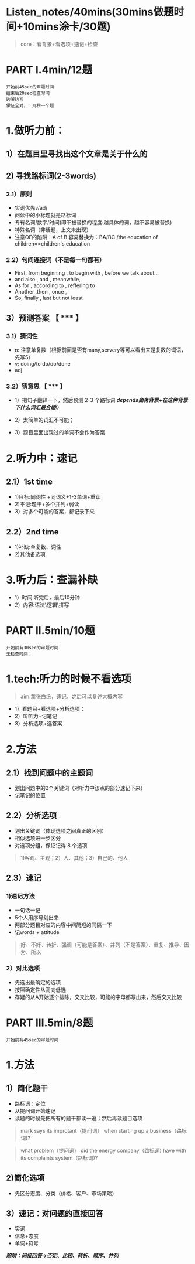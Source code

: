 # Listen_notes/40mins(30mins做题时间+10mins涂卡/30题)
> core：看背景+看选项+速记+检查

# PART I.4min/12题 
    开始前45sec的审题时间 
    结束后20sec检查时间
    边听边写
    保证全对，十几秒一个题

# 1.做听力前：
## 1）在题目里寻找出这个文章是关于什么的
## 2) 寻找路标词(2-3words)
###  2.1）原则
- 实词优先v/adj
- 阅读中的小标题就是路标词
- 专有名词/数字/时间(即不被替换的程度:越具体的词，越不容易被替换)
- 特殊名词（非话题，上文未出现）
- 注意OF的陷阱：A of B 容易替换为：BA/BC  /the education of children==children's education

###  2.2）句间连接词（不是每一句都有）
- First, from beginning , to begin with , before we talk about...
- and also , and , meanwhile,
- As for , according to , reffering to
- Another ,then , once ,
- So, finally , last but not least

## 3）预测答案 【 *** 】
### 3.1）猜词性
- n: 注意单复数（根据前面是否有many,servery等可以看出来是复数的词语，先写S）
- v: doing/to do/do/done
- adj

### 3.2）猜意思 【 *** 】
- 1）把句子翻译一下，然后预测 2-3 个路标词
***depends商务背景+在这种背景下什么词汇最合适***0 

- 2）太简单的词汇不可能；
- 3）题目里面出现过的单词不会作为答案

# 2.听力中：速记
## 2.1）1st time
- 1)目标:同词性 +同词义+1-3单词+重读
- 2)不记:题干+多个并列+弱读
- 3）对多个可能的答案，都记录下来

## 2.2）2nd time
- 1)补缺:单复数、词性
- 2)其他备选项

# 3.听力后：查漏补缺
- 1）时间:听完后，最后10分钟 
- 2）内容:语法\逻辑\拼写

# PART II.5min/10题
    开始前有30sec的审题时间 
    无检查时间；

# 1.tech:听力的时候不看选项
> aim:拿张白纸，速记，之后可以复述大概内容
- 1）看题目+看选项+分析选项；
- 2）听听力+记笔记
- 3）分析选项+选答案

# 2.方法
## 2.1）找到问题中的主题词
- 划出问题中的2个关键词（对听力中该点的部分速记下来）
- 记笔记的位置

## 2.2）分析选项
- 划出关键词（体现选项之间真正的区别）
- 相似选项进一步区分
- 对选项分组，保证记得 8 个选项
> 1)客观、主观；2）人、其他；3）自己的、他人

## 2.3）速记
### 1)速记方法
- 一句话一记
- 5个人用序号划出来
- 两部分题目对应的内容中间简短的间隔一下
- 记words + attitude
> 好、不好、转折、强调（可能是答案）、并列（不是答案）、重复、推导、因为、所以

### 2）对比选项
- 先选出最确定的选项
- 按照确定性从高向低选
- 存疑的从A开始逐个排除，交叉比较，可能的字母都写出来，然后交叉比较

# PART III.5min/8题  
    开始前有45sec的审题时间

# 1.方法
## 1）简化题干
- 路标词：定位
- 从提问词开始速记
- 读题的时候先把所有的题干都读一遍；然后再读题目选项

> mark says its improtant（提问词） when starting up a business（路标词)?

> what problem（提问词） did the energy company（路标词) have with its complaints system（路标词)?

## 2)简化选项
- 先区分态度、分类（价格、客户、市场策略）

## 3）速记：对问题的直接回答
- 实词
- 信息+态度
- 单词+符号

***陷阱：间接回答->否定、比较、转折、顺序、并列***






























